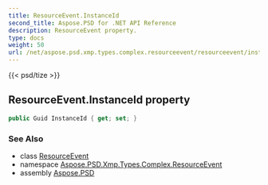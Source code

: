 ```yaml
---
title: ResourceEvent.InstanceId
second_title: Aspose.PSD for .NET API Reference
description: ResourceEvent property. 
type: docs
weight: 50
url: /net/aspose.psd.xmp.types.complex.resourceevent/resourceevent/instanceid/
---
```

{{< psd/tize >}}
## ResourceEvent.InstanceId property

```csharp
public Guid InstanceId { get; set; }
```

### See Also

* class [ResourceEvent](../)
* namespace [Aspose.PSD.Xmp.Types.Complex.ResourceEvent](../../resourceevent/)
* assembly [Aspose.PSD](../../../)


